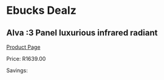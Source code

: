 
# Ebucks Dealz
## Alva :3 Panel luxurious infrared radiant
[Product Page](https://www.ebucks.com/web/shop/productSelected.do?prodId=926145050&catId=704982758)

Price: R1639.00

Savings: 


	